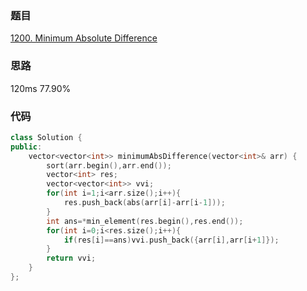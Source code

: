 ### 题目
[1200. Minimum Absolute Difference](https://leetcode-cn.com/problems/minimum-absolute-difference/submissions/)
### 思路
120ms 77.90%

### 代码
```c++
class Solution {
public:
    vector<vector<int>> minimumAbsDifference(vector<int>& arr) {
        sort(arr.begin(),arr.end());
        vector<int> res;
        vector<vector<int>> vvi;
        for(int i=1;i<arr.size();i++){
            res.push_back(abs(arr[i]-arr[i-1]));
        }
        int ans=*min_element(res.begin(),res.end());
        for(int i=0;i<res.size();i++){
            if(res[i]==ans)vvi.push_back({arr[i],arr[i+1]});
        }
        return vvi;
    }
};
```
